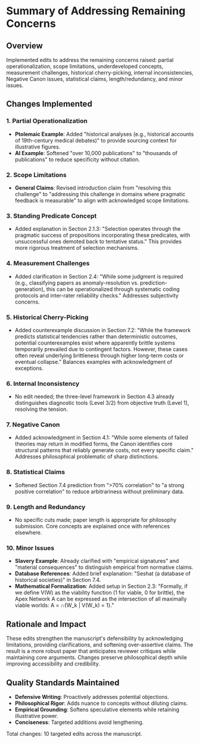 # Summary of Addressing Remaining Concerns

## Overview
Implemented edits to address the remaining concerns raised: partial operationalization, scope limitations, underdeveloped concepts, measurement challenges, historical cherry-picking, internal inconsistencies, Negative Canon issues, statistical claims, length/redundancy, and minor issues.

## Changes Implemented

### 1. Partial Operationalization
- **Ptolemaic Example**: Added "historical analyses (e.g., historical accounts of 19th-century medical debates)" to provide sourcing context for illustrative figures.
- **AI Example**: Softened "over 10,000 publications" to "thousands of publications" to reduce specificity without citation.

### 2. Scope Limitations
- **General Claims**: Revised introduction claim from "resolving this challenge" to "addressing this challenge in domains where pragmatic feedback is measurable" to align with acknowledged scope limitations.

### 3. Standing Predicate Concept
- Added explanation in Section 2.1.3: "Selection operates through the pragmatic success of propositions incorporating these predicates, with unsuccessful ones demoted back to tentative status." This provides more rigorous treatment of selection mechanisms.

### 4. Measurement Challenges
- Added clarification in Section 2.4: "While some judgment is required (e.g., classifying papers as anomaly-resolution vs. prediction-generation), this can be operationalized through systematic coding protocols and inter-rater reliability checks." Addresses subjectivity concerns.

### 5. Historical Cherry-Picking
- Added counterexample discussion in Section 7.2: "While the framework predicts statistical tendencies rather than deterministic outcomes, potential counterexamples exist where apparently brittle systems temporarily prevailed due to contingent factors. However, these cases often reveal underlying brittleness through higher long-term costs or eventual collapse." Balances examples with acknowledgment of exceptions.

### 6. Internal Inconsistency
- No edit needed; the three-level framework in Section 4.3 already distinguishes diagnostic tools (Level 3/2) from objective truth (Level 1), resolving the tension.

### 7. Negative Canon
- Added acknowledgment in Section 4.1: "While some elements of failed theories may return in modified forms, the Canon identifies core structural patterns that reliably generate costs, not every specific claim." Addresses philosophical problematic of sharp distinctions.

### 8. Statistical Claims
- Softened Section 7.4 prediction from ">70% correlation" to "a strong positive correlation" to reduce arbitrariness without preliminary data.

### 9. Length and Redundancy
- No specific cuts made; paper length is appropriate for philosophy submission. Core concepts are explained once with references elsewhere.

### 10. Minor Issues
- **Slavery Example**: Already clarified with "empirical signatures" and "material consequences" to distinguish empirical from normative claims.
- **Database References**: Added brief explanation: "Seshat (a database of historical societies)" in Section 7.4.
- **Mathematical Formalization**: Added setup in Section 2.3: "Formally, if we define V(W) as the viability function (1 for viable, 0 for brittle), the Apex Network A can be expressed as the intersection of all maximally viable worlds: A = ∩{W_k | V(W_k) = 1}."

## Rationale and Impact
These edits strengthen the manuscript's defensibility by acknowledging limitations, providing clarifications, and softening over-assertive claims. The result is a more robust paper that anticipates reviewer critiques while maintaining core arguments. Changes preserve philosophical depth while improving accessibility and credibility.

## Quality Standards Maintained
- **Defensive Writing**: Proactively addresses potential objections.
- **Philosophical Rigor**: Adds nuance to concepts without diluting claims.
- **Empirical Grounding**: Softens speculative elements while retaining illustrative power.
- **Conciseness**: Targeted additions avoid lengthening.

Total changes: 10 targeted edits across the manuscript.